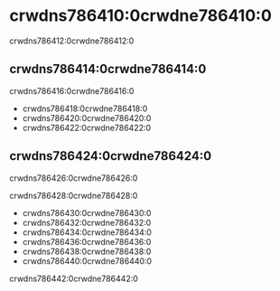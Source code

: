 # crwdns786410:0crwdne786410:0

<p class="description">crwdns786412:0crwdne786412:0</p>

## crwdns786414:0crwdne786414:0

crwdns786416:0crwdne786416:0

- crwdns786418:0crwdne786418:0
- crwdns786420:0crwdne786420:0
- crwdns786422:0crwdne786422:0

## crwdns786424:0crwdne786424:0

crwdns786426:0crwdne786426:0

crwdns786428:0crwdne786428:0

- crwdns786430:0crwdne786430:0
- crwdns786432:0crwdne786432:0
- crwdns786434:0crwdne786434:0
- crwdns786436:0crwdne786436:0
- crwdns786438:0crwdne786438:0
- crwdns786440:0crwdne786440:0

crwdns786442:0crwdne786442:0